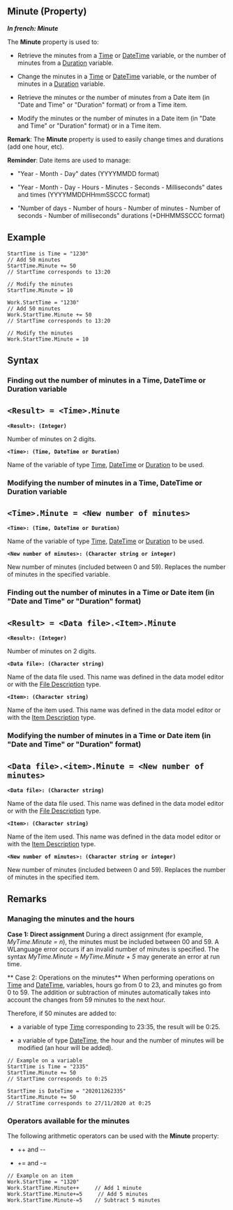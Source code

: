 


## Minute (Property)

***In french: Minute***
	



<a name="XUse"></a>
<a name="Use"></a>
<a name="description"></a>
The **Minute** property is used to:

- Retrieve the minutes from a [Time](../Motscles/1514068.md) or [DateTime](../Motscles/1514070.md) variable, or the number of minutes from a [Duration](../Motscles/1514069.md) variable.

- Change the minutes in a [Time](../Motscles/1514068.md) or [DateTime](../Motscles/1514070.md) variable, or the number of minutes in a [Duration](../Motscles/1514069.md) variable.

- Retrieve the minutes or the number of minutes from a Date item (in "Date and Time" or "Duration" format) or from a Time item. 
	

- Modify the minutes or the number of minutes in a Date item (in "Date and Time" or "Duration" format) or in a Time item. 
	




**Remark**: The **Minute** property is used to easily change times and durations (add one  hour, etc).

**Reminder**: Date items are used to manage:

- "Year - Month - Day" dates (YYYYMMDD format)

- "Year - Month - Day - Hours - Minutes - Seconds - Milliseconds" dates and times (YYYYMMDDHHmmSSCCC format)

- "Number of days - Number of hours - Number of minutes - Number of seconds - Number of milliseconds" durations (+DHHMMSSCCC format)





<a name="Example1"></a>
<a name="sample_code"></a>

## Example


```wl
StartTime is Time = "1230"
// Add 50 minutes
StartTime.Minute += 50
// StartTime corresponds to 13:20

// Modify the minutes
StartTime.Minute = 10
```


<a name="Example2"></a>

```wl
Work.StartTime = "1230"
// Add 50 minutes
Work.StartTime.Minute += 50
// StartTime corresponds to 13:20

// Modify the minutes
Work.StartTime.Minute = 10
```

<a name="XSYNTAX"></a>
<a name="SYNTAX1"></a>

## Syntax

### Finding out the number of minutes in a Time, DateTime or Duration variable

`<Result> = <Time>.Minute`
---

**`<Result>: (Integer)`**

Number of minutes on 2 digits.

**`<Time>: (Time, DateTime or Duration)`**

Name of the variable of type [Time](../Motscles/1514068.md), [DateTime](../Motscles/1514070.md) or [Duration](../Motscles/1514069.md) to be used.  


<a name="SYNTAX2"></a>

### Modifying the number of minutes in a Time, DateTime or Duration variable

`<Time>.Minute = <New number of minutes>`
---

**`<Time>: (Time, DateTime or Duration)`**

Name of the variable of type [Time](../Motscles/1514068.md), [DateTime](../Motscles/1514070.md) or [Duration](../Motscles/1514069.md) to be used.

**`<New number of minutes>: (Character string or integer)`**

New number of minutes (included between 0 and 59). Replaces the number of minutes in the specified variable.  


<a name="SYNTAX3"></a>

### Finding out the number of minutes in a Time or Date item (in "Date and Time" or "Duration" format)

`<Result> = <Data file>.<Item>.Minute`
---

**`<Result>: (Integer)`**

Number of minutes on 2 digits.

**`<Data file>: (Character string)`**

Name of the data file used. This name was defined in the data model editor or with the [File Description](../WDLang4/1514065.md) type.

**`<Item>: (Character string)`**

Name of the item used. This name was defined in the data model editor or with the [Item Description](../WDLang4/1514071.md) type.  


<a name="SYNTAX4"></a>

### Modifying the number of minutes in a Time or Date item (in "Date and Time" or "Duration" format)

`<Data file>.<item>.Minute = <New number of minutes>`
---

**`<Data file>: (Character string)`**

Name of the data file used. This name was defined in the data model editor or with the [File Description](../WDLang4/1514065.md) type.

**`<Item>: (Character string)`**

Name of the item used. This name was defined in the data model editor or with the [Item Description](../WDLang4/1514071.md) type.

**`<New number of minutes>: (Character string or integer)`**

New number of minutes (included between 0 and 59). Replaces the number of minutes in the specified item.  



<a name="NOTE0"></a>
<a name="NOTE0_1"></a>

## Remarks


### Managing the minutes and the hours
<a name="managing_the_minutes_and_the_hours_ELTPARAGRAPHE000167"></a>

**Case 1: Direct assignment**
During a direct assignment (for example, *MyTime.Minute = n*), the minutes must be included between 00 and 59. A WLanguage error occurs if an invalid number of minutes is specified.
The syntax *MyTime.Minute = MyTime.Minute + 5* may generate an error at run time.

** Case 2: Operations on the minutes**
When performing operations on [Time](../Motscles/1514068.md) and [DateTime](../Motscles/1514070.md), variables, hours go from 0 to 23, and minutes go from 0 to 59. The addition or subtraction of minutes automatically takes into account the changes from 59 minutes to the next hour.

Therefore, if 50 minutes are added to:

- a variable of type [Time](../Motscles/1514068.md) corresponding to 23:35, the result will be 0:25.

- a variable of type [DateTime](../Motscles/1514070.md), the hour and the number of minutes will be modified (an hour will be added).



```wl
// Example on a variable
StartTime is Time = "2335"   
StartTime.Minute += 50
// StartTime corresponds to 0:25 
 
StartTime is DateTime = "202011262335"
StartTime.Minute += 50	
// StratTime corresponds to 27/11/2020 at 0:25
```

<a name="NOTE0_2"></a>


### Operators available for the minutes
<a name="operators_available_for_the_minutes_ELTPARAGRAPHE000201"></a>

The following arithmetic operators can be used with the **Minute** property: 

- ++  and  --

- +=  and  -=



```wl
// Example on an item
Work.StartTime = "1320"
Work.StartTime.Minute++     // Add 1 minute
Work.StartTime.Minute+=5     // Add 5 minutes
Work.StartTime.Minute-=5	// Subtract 5 minutes
```



